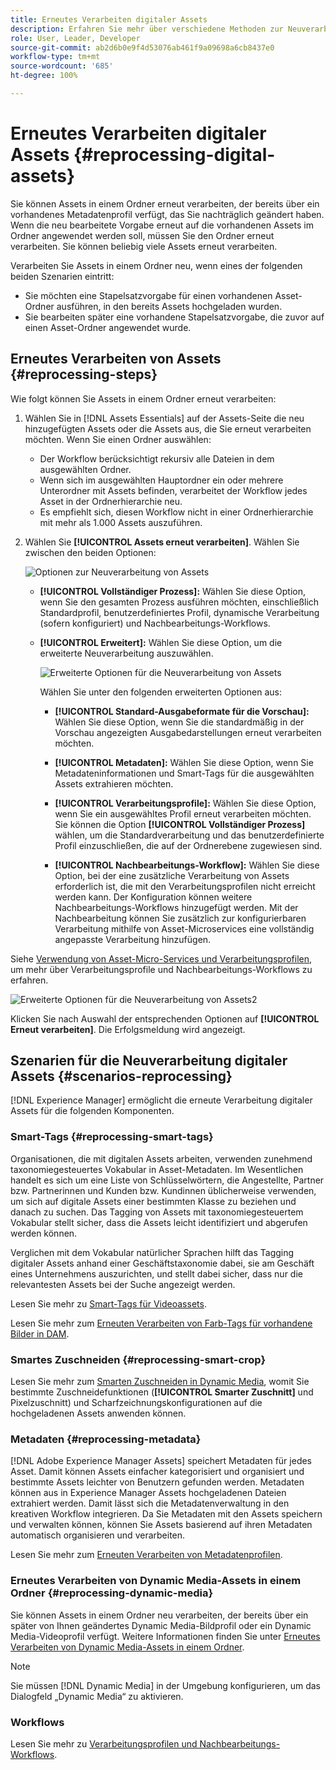 ```yaml
---
title: Erneutes Verarbeiten digitaler Assets
description: Erfahren Sie mehr über verschiedene Methoden zur Neuverarbeitung digitaler Assets
role: User, Leader, Developer
source-git-commit: ab2d6b0e9f4d53076ab461f9a09698a6cb8437e0
workflow-type: tm+mt
source-wordcount: '685'
ht-degree: 100%

---
```


# Erneutes Verarbeiten digitaler Assets {#reprocessing-digital-assets}

Sie können Assets in einem Ordner erneut verarbeiten, der bereits über ein vorhandenes Metadatenprofil verfügt, das Sie nachträglich geändert haben. Wenn die neu bearbeitete Vorgabe erneut auf die vorhandenen Assets im Ordner angewendet werden soll, müssen Sie den Ordner erneut verarbeiten. Sie können beliebig viele Assets erneut verarbeiten.

Verarbeiten Sie Assets in einem Ordner neu, wenn eines der folgenden beiden Szenarien eintritt:

* Sie möchten eine Stapelsatzvorgabe für einen vorhandenen Asset-Ordner ausführen, in den bereits Assets hochgeladen wurden.
* Sie bearbeiten später eine vorhandene Stapelsatzvorgabe, die zuvor auf einen Asset-Ordner angewendet wurde.

## Erneutes Verarbeiten von Assets {#reprocessing-steps}

Wie folgt können Sie Assets in einem Ordner erneut verarbeiten:

1. Wählen Sie in [!DNL Assets Essentials] auf der Assets-Seite die neu hinzugefügten Assets oder die Assets aus, die Sie erneut verarbeiten möchten.
Wenn Sie einen Ordner auswählen:

   * Der Workflow berücksichtigt rekursiv alle Dateien in dem ausgewählten Ordner.
   * Wenn sich im ausgewählten Hauptordner ein oder mehrere Unterordner mit Assets befinden, verarbeitet der Workflow jedes Asset in der Ordnerhierarchie neu.
   * Es empfiehlt sich, diesen Workflow nicht in einer Ordnerhierarchie mit mehr als 1.000 Assets auszuführen.

1. Wählen Sie **[!UICONTROL Assets erneut verarbeiten]**. Wählen Sie zwischen den beiden Optionen:

   ![Optionen zur Neuverarbeitung von Assets](assets/reprocessing-options.png)

   * **[!UICONTROL Vollständiger Prozess]:** Wählen Sie diese Option, wenn Sie den gesamten Prozess ausführen möchten, einschließlich Standardprofil, benutzerdefiniertes Profil, dynamische Verarbeitung (sofern konfiguriert) und Nachbearbeitungs-Workflows.
   * **[!UICONTROL Erweitert]:** Wählen Sie diese Option, um die erweiterte Neuverarbeitung auszuwählen.

     ![Erweiterte Optionen für die Neuverarbeitung von Assets](assets/reprocessing-options-advanced.png)

     Wählen Sie unter den folgenden erweiterten Optionen aus:

      * **[!UICONTROL Standard-Ausgabeformate für die Vorschau]:** Wählen Sie diese Option, wenn Sie die standardmäßig in der Vorschau angezeigten Ausgabedarstellungen erneut verarbeiten möchten.

      * **[!UICONTROL Metadaten]:** Wählen Sie diese Option, wenn Sie Metadateninformationen und Smart-Tags für die ausgewählten Assets extrahieren möchten.

      * **[!UICONTROL Verarbeitungsprofile]:** Wählen Sie diese Option, wenn Sie ein ausgewähltes Profil erneut verarbeiten möchten. Sie können die Option **[!UICONTROL Vollständiger Prozess]** wählen, um die Standardverarbeitung und das benutzerdefinierte Profil einzuschließen, die auf der Ordnerebene zugewiesen sind.
        <!--When assets are uploaded to a folder, [!DNL Assets Essentials] checks the containing folder's properties for a processing profile. If none is applied, a parent folder in the hierarchy is checked for a processing profile to apply.-->

      * **[!UICONTROL Nachbearbeitungs-Workflow]:** Wählen Sie diese Option, bei der eine zusätzliche Verarbeitung von Assets erforderlich ist, die mit den Verarbeitungsprofilen nicht erreicht werden kann. Der Konfiguration können weitere Nachbearbeitungs-Workflows hinzugefügt werden. Mit der Nachbearbeitung können Sie zusätzlich zur konfigurierbaren Verarbeitung mithilfe von Asset-Microservices eine vollständig angepasste Verarbeitung hinzufügen.

Siehe [Verwendung von Asset-Micro-Services und Verarbeitungsprofilen](https://experienceleague.adobe.com/docs/experience-manager-cloud-service/content/assets/manage/asset-microservices-configure-and-use.html?lang=de), um mehr über Verarbeitungsprofile und Nachbearbeitungs-Workflows zu erfahren.

![Erweiterte Optionen für die Neuverarbeitung von Assets2](assets/reprocessing-options-advanced-2.png)

Klicken Sie nach Auswahl der entsprechenden Optionen auf **[!UICONTROL Erneut verarbeiten]**. Die Erfolgsmeldung wird angezeigt.

## Szenarien für die Neuverarbeitung digitaler Assets {#scenarios-reprocessing}

[!DNL Experience Manager] ermöglicht die erneute Verarbeitung digitaler Assets für die folgenden Komponenten.

### Smart-Tags {#reprocessing-smart-tags}

Organisationen, die mit digitalen Assets arbeiten, verwenden zunehmend taxonomiegesteuertes Vokabular in Asset-Metadaten. Im Wesentlichen handelt es sich um eine Liste von Schlüsselwörtern, die Angestellte, Partner bzw. Partnerinnen und Kunden bzw. Kundinnen üblicherweise verwenden, um sich auf digitale Assets einer bestimmten Klasse zu beziehen und danach zu suchen. Das Tagging von Assets mit taxonomiegesteuertem Vokabular stellt sicher, dass die Assets leicht identifiziert und abgerufen werden können.

Verglichen mit dem Vokabular natürlicher Sprachen hilft das Tagging digitaler Assets anhand einer Geschäftstaxonomie dabei, sie am Geschäft eines Unternehmens auszurichten, und stellt dabei sicher, dass nur die relevantesten Assets bei der Suche angezeigt werden.

Lesen Sie mehr zu [Smart-Tags für Videoassets](https://experienceleague.adobe.com/docs/experience-manager-cloud-service/content/assets/manage/smart-tags-video-assets.html?lang=de).

Lesen Sie mehr zum [Erneuten Verarbeiten von Farb-Tags für vorhandene Bilder in DAM](https://experienceleague.adobe.com/docs/experience-manager-cloud-service/content/assets/manage/color-tag-images.html?lang=de#color-tags-existing-images).

### Smartes Zuschneiden {#reprocessing-smart-crop}

Lesen Sie mehr zum [Smarten Zuschneiden in Dynamic Media](https://experienceleague.adobe.com/docs/experience-manager-cloud-service/content/assets/dynamicmedia/image-profiles.html?lang=de), womit Sie bestimmte Zuschneidefunktionen (**[!UICONTROL Smarter Zuschnitt]** und Pixelzuschnitt) und Scharfzeichnungskonfigurationen auf die hochgeladenen Assets anwenden können.

### Metadaten {#reprocessing-metadata}

[!DNL Adobe Experience Manager Assets] speichert Metadaten für jedes Asset. Damit können Assets einfacher kategorisiert und organisiert und bestimmte Assets leichter von Benutzern gefunden werden. Metadaten können aus in Experience Manager Assets hochgeladenen Dateien extrahiert werden. Damit lässt sich die Metadatenverwaltung in den kreativen Workflow integrieren. Da Sie Metadaten mit den Assets speichern und verwalten können, können Sie Assets basierend auf ihren Metadaten automatisch organisieren und verarbeiten.

Lesen Sie mehr zum [Erneuten Verarbeiten von Metadatenprofilen](https://experienceleague.adobe.com/docs/experience-manager-cloud-service/content/assets/manage/metadata-profiles.html?lang=de).

### Erneutes Verarbeiten von Dynamic Media-Assets in einem Ordner {#reprocessing-dynamic-media}

Sie können Assets in einem Ordner neu verarbeiten, der bereits über ein später von Ihnen geändertes Dynamic Media-Bildprofil oder ein Dynamic Media-Videoprofil verfügt. Weitere Informationen finden Sie unter [Erneutes Verarbeiten von Dynamic Media-Assets in einem Ordner](https://experienceleague.adobe.com/docs/experience-manager-cloud-service/content/assets/admin/about-image-video-profiles.html?lang=de).

>[!NOTE]
>
>Sie müssen [!DNL Dynamic Media] in der Umgebung konfigurieren, um das Dialogfeld „Dynamic Media“ zu aktivieren.
>

### Workflows

Lesen Sie mehr zu [Verarbeitungsprofilen und Nachbearbeitungs-Workflows](https://experienceleague.adobe.com/docs/experience-manager-cloud-service/content/assets/manage/asset-microservices-configure-and-use.html?lang=de).
